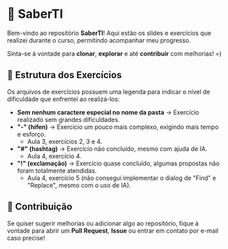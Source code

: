 # 🚀 SaberTI

Bem-vindo ao repositório **SaberTI**! Aqui estão os slides e exercícios que realizei durante o curso, permitindo acompanhar meu progresso.  

Sinta-se à vontade para **clonar**, **explorar** e até **contribuir** com melhorias! =)  

## 📌 Estrutura dos Exercícios  

Os arquivos de exercícios possuem uma legenda para indicar o nível de dificuldade que enfrentei ao realizá-los:  

- **Sem nenhum caractere especial no nome da pasta** → Exercício realizado sem grandes dificuldades.  
- **"-" (hífen)** → Exercício um pouco mais complexo, exigindo mais tempo e esforço.  
  - Aula 3, exercícios 2, 3 e 4.  
- **"#" (hashtag)** → Exercício não concluído, mesmo com ajuda de IA.  
  - Aula 4, exercício 4.  
- **"!" (exclamação)** → Exercício quase concluído, algumas propostas não foram totalmente atendidas.  
  - Aula 4, exercício 5 (não consegui implementar o dialog de "Find" e "Replace", mesmo com o uso de IA).  

## 🤝 Contribuição  

Se quiser sugerir melhorias ou adicionar algo ao repositório, fique à vontade para abrir um **Pull Request**, **Issue** ou entrar em contato por e-mail caso precise!  
